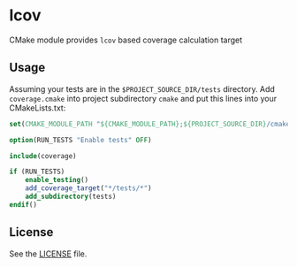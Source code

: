# lcov

CMake module provides `lcov` based coverage calculation target

## Usage

Assuming your tests are in the `$PROJECT_SOURCE_DIR/tests` directory. Add
`coverage.cmake` into project subdirectory `cmake` and put this lines into
your CMakeLists.txt:

```cmake
set(CMAKE_MODULE_PATH "${CMAKE_MODULE_PATH};${PROJECT_SOURCE_DIR}/cmake")

option(RUN_TESTS "Enable tests" OFF)

include(coverage)

if (RUN_TESTS)
    enable_testing()
    add_coverage_target("*/tests/*")
    add_subdirectory(tests)
endif()
```

## License 

See the [LICENSE](https://raw.githubusercontent.com/cmake-modules/lcov/master/LICENSE) file.
